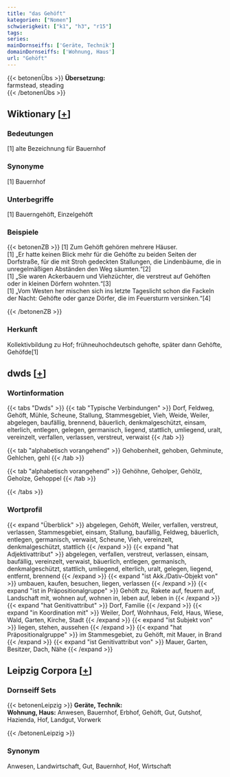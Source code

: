```yaml
---
title: "das Gehöft"
kategorien: ["Nomen"]
schwierigkeit: ["k1", "h3", "r15"]
tags:
series:
mainDornseiffs: ['Geräte, Technik']
domainDornseiffs: ['Wohnung, Haus']
url: "Gehöft"
---
```


{{< betonenÜbs >}}
**Übersetzung:**  
farmstead, steading  
{{< /betonenÜbs >}}

## Wiktionary [[+](https://de.wiktionary.org/wiki/Gehöft)]

### Bedeutungen
[1] alte Bezeichnung für Bauernhof  

### Synonyme
[1] Bauernhof  

### Unterbegriffe
[1] Bauerngehöft, Einzelgehöft  

### Beispiele
{{< betonenZB >}}
[1] Zum Gehöft gehören mehrere Häuser.  
[1] „Er hatte keinen Blick mehr für die Gehöfte zu beiden Seiten der Dorfstraße, für die mit Stroh gedeckten Stallungen, die Lindenbäume, die in unregelmäßigen Abständen den Weg säumten.“[2]  
[1] „Sie waren Ackerbauern und Viehzüchter, die verstreut auf Gehöften oder in kleinen Dörfern wohnten.“[3]  
[1] „Vom Westen her mischen sich ins letzte Tageslicht schon die Fackeln der Nacht: Gehöfte oder ganze Dörfer, die im Feuersturm versinken.“[4]  

{{< /betonenZB >}}
### Herkunft
Kollektivbildung zu Hof; frühneuhochdeutsch gehofte, später dann Gehöfte, Gehöfde[1]  



## dwds [[+](https://www.dwds.de/wb/Gehöft)]

### Wortinformation
{{< tabs "Dwds" >}}
{{< tab "Typische Verbindungen" >}}
Dorf, Feldweg, Gehöft, Mühle, Scheune, Stallung, Stammesgebiet, Vieh, Weide, Weiler, abgelegen, baufällig, brennend, bäuerlich, denkmalgeschützt, einsam, elterlich, entlegen, gelegen, germanisch, liegend, stattlich, umliegend, uralt, vereinzelt, verfallen, verlassen, verstreut, verwaist
{{< /tab >}}

{{< tab "alphabetisch vorangehend" >}}
Gehobenheit, gehoben, Gehminute, Gehlchen, gehl
{{< /tab >}}

{{< tab "alphabetisch vorangehend" >}}
Gehöhne, Geholper, Gehölz, Geholze, Gehoppel
{{< /tab >}}

{{< /tabs >}}

### Wortprofil
{{< expand "Überblick" >}} abgelegen, Gehöft, Weiler, verfallen, verstreut, verlassen, Stammesgebiet, einsam, Stallung, baufällig, Feldweg, bäuerlich, entlegen, germanisch, verwaist, Scheune, Vieh, vereinzelt, denkmalgeschützt, stattlich {{< /expand >}}
{{< expand "hat Adjektivattribut" >}} abgelegen, verfallen, verstreut, verlassen, einsam, baufällig, vereinzelt, verwaist, bäuerlich, entlegen, germanisch, denkmalgeschützt, stattlich, umliegend, elterlich, uralt, gelegen, liegend, entfernt, brennend {{< /expand >}}
{{< expand "ist Akk./Dativ-Objekt von" >}} umbauen, kaufen, besuchen, liegen, verlassen {{< /expand >}}
{{< expand "ist in Präpositionalgruppe" >}} Gehöft zu, Rakete auf, feuern auf, Landschaft mit, wohnen auf, wohnen in, leben auf, leben in {{< /expand >}}
{{< expand "hat Genitivattribut" >}} Dorf, Familie {{< /expand >}}
{{< expand "in Koordination mit" >}} Weiler, Dorf, Wohnhaus, Feld, Haus, Wiese, Wald, Garten, Kirche, Stadt {{< /expand >}}
{{< expand "ist Subjekt von" >}} liegen, stehen, aussehen {{< /expand >}}
{{< expand "hat Präpositionalgruppe" >}} im Stammesgebiet, zu Gehöft, mit Mauer, in Brand {{< /expand >}}
{{< expand "ist Genitivattribut von" >}} Mauer, Garten, Besitzer, Dach, Nähe {{< /expand >}}

## Leipzig Corpora [[+](https://corpora.uni-leipzig.de/en/res?word=Gehöft&corpusId=deu_newscrawl-public_2018)]

### Dornseiff Sets
{{< betonenLeipzig >}}
**Geräte, Technik:**  
**Wohnung, Haus:** Anwesen, Bauernhof, Erbhof, Gehöft, Gut, Gutshof, Hazienda, Hof, Landgut, Vorwerk  

{{< /betonenLeipzig >}}

### Synonym
Anwesen, Landwirtschaft, Gut, Bauernhof, Hof, Wirtschaft

